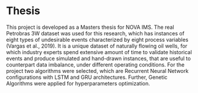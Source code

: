 # Thesis
This project is developed as a Masters thesis for NOVA IMS. The real Petrobras 3W dataset was used for this research, which has instances of eight types of undesirable events characterized by eight process variables (Vargas et al., 2019). It is a unique dataset of naturally flowing oil wells, for which industry experts spend extensive amount of time to validate historical events and produce simulated and hand-drawn instances, that are useful to counterpart data imbalance, under different operating conditions.
For the project two algorithms were selected, which are Recurrent Neural Network configurations with LSTM and GRU architectures. Further, Genetic Algorithms were applied for hyperparameters optimization.
